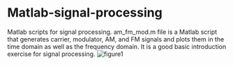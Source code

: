 # Matlab-signal-processing
Matlab scripts for signal processing.
am_fm_mod.m file is a Matlab script that generates carrier, modulator, AM, and FM signals and plots them in the time domain as well as the frequency domain. It is a good basic introduction exercise  for signal processing. 
![figure1](https://github.com/Moji14/Matlab-signal-processing/assets/30596071/e0ac71bd-00bb-44da-8b9c-de568260d50f)

